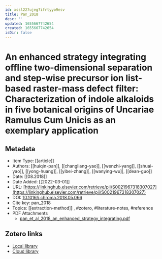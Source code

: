 ```yaml
---
id: xssl227ujeg7ifrtyyo9esv
title: Pan_2018
desc: ''
updated: 1655667742654
created: 1655667742654
isDir: false
---
```

# An enhanced strategy integrating offline two-dimensional separation and step-wise precursor ion list-based raster-mass defect filter: Characterization of indole alkaloids in five botanical origins of Uncariae Ramulus Cum Unicis as an exemplary application

## Metadata

* Item Type: [[article]]
* Authors: [[huiqin-pan]], [[changliang-yao]], [[wenzhi-yang]], [[shuai-yao]], [[yong-huang]], [[yibei-zhang]], [[wanying-wu]], [[dean-guo]]
* Date: [[08.2018]]
* Date Added: [[2022-03-01]]
* URL: [https://linkinghub.elsevier.com/retrieve/pii/S0021967318307027](https://linkinghub.elsevier.com/retrieve/pii/S0021967318307027)
* DOI: [10.1016/j.chroma.2018.05.066](https://doi.org/10.1016/j.chroma.2018.05.066)
* Cite key: pan_2018
* Topics: [[extraction-method]]
, #zotero, #literature-notes, #reference
* PDF Attachments
	- [pan_et_al_2018_an_enhanced_strategy_integrating.pdf](zotero://open-pdf/library/items/IMENK2ML)


##  Zotero links
* [Local library](zotero://select/items/3_UT6I8XVM)
* [Cloud library](http://zotero.org/groups/4613367/items/UT6I8XVM)

